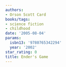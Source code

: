 ```yaml
---
authors:
- Orson Scott Card
books/tags:
- science fiction
- childhood
date: '2005-08-04'
params:
  isbn13: '9780765342294'
  year: '2002'
star_rating: 0
title: Ender's Game
---
```


<!--more-->
